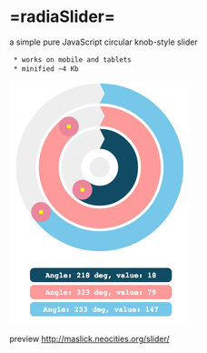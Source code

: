 # =radiaSlider=
a simple pure JavaScript circular knob-style slider

```
 * works on mobile and tablets
 * minified ~4 Kb
```

![alt tag](screenshot.png?raw=true "radioSlider")

preview 
http://maslick.neocities.org/slider/

